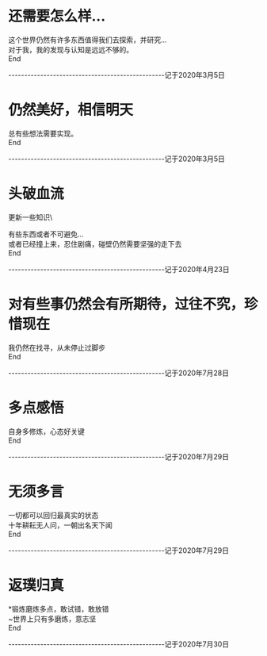 # 还需要怎么样...

这个世界仍然有许多东西值得我们去探索，并研究...  
对于我，我的发现与认知是远远不够的。  
End

-------------------------------------------------记于2020年3月5日

# 仍然美好，相信明天  

总有些想法需要实现。    
End

-------------------------------------------------记于2020年3月5日

# 头破血流
更新一些知识\  

有些东西或者不可避免...  
或者已经撞上来，忍住剧痛，碰壁仍然需要坚强的走下去  
End

-------------------------------------------------记于2020年4月23日

# 对有些事仍然会有所期待，过往不究，珍惜现在

我仍然在找寻，从未停止过脚步  
End

-------------------------------------------------记于2020年7月28日

# 多点感悟

自身多修炼，心态好关键  
End

-------------------------------------------------记于2020年7月29日

# 无须多言

一切都可以回归最真实的状态  
十年耕耘无人问，一朝出名天下闻  
End

-------------------------------------------------记于2020年7月29日

# 返璞归真

*锻炼磨炼多点，敢试错，敢放错  
~世界上只有多磨炼，意志坚  
End

-------------------------------------------------记于2020年7月30日
